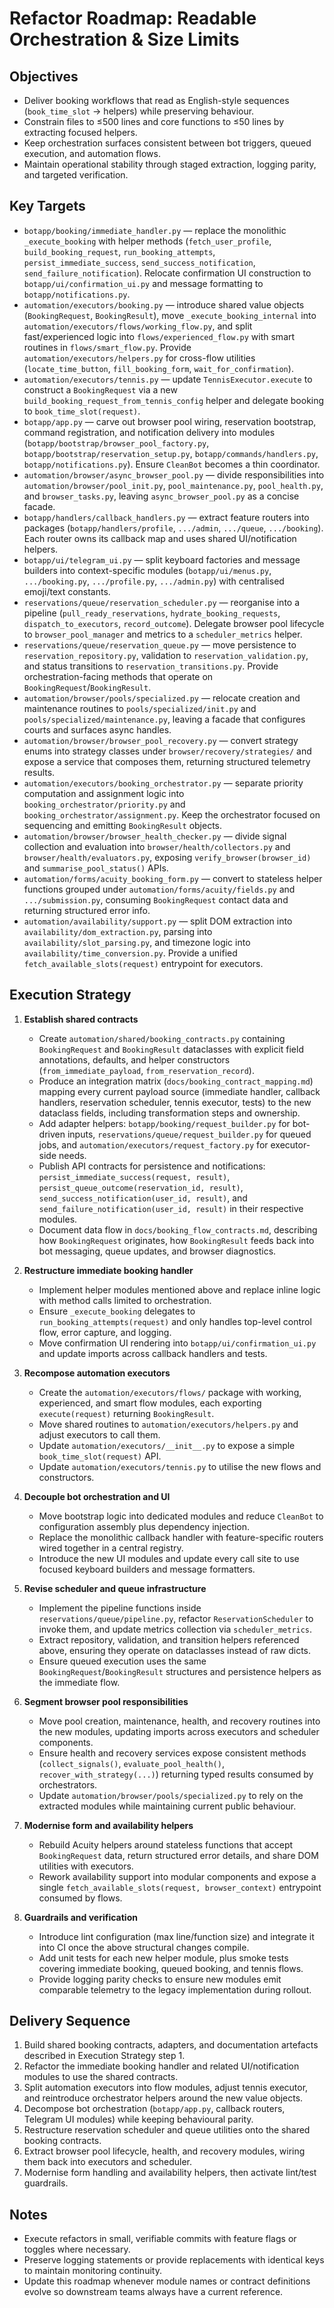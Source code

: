 # Refactor Roadmap: Readable Orchestration & Size Limits

## Objectives
- Deliver booking workflows that read as English-style sequences (`book_time_slot` → helpers) while preserving behaviour.
- Constrain files to ≤500 lines and core functions to ≤50 lines by extracting focused helpers.
- Keep orchestration surfaces consistent between bot triggers, queued execution, and automation flows.
- Maintain operational stability through staged extraction, logging parity, and targeted verification.

## Key Targets
- `botapp/booking/immediate_handler.py` — replace the monolithic `_execute_booking` with helper methods (`fetch_user_profile`, `build_booking_request`, `run_booking_attempts`, `persist_immediate_success`, `send_success_notification`, `send_failure_notification`). Relocate confirmation UI construction to `botapp/ui/confirmation_ui.py` and message formatting to `botapp/notifications.py`.
- `automation/executors/booking.py` — introduce shared value objects (`BookingRequest`, `BookingResult`), move `_execute_booking_internal` into `automation/executors/flows/working_flow.py`, and split fast/experienced logic into `flows/experienced_flow.py` with smart routines in `flows/smart_flow.py`. Provide `automation/executors/helpers.py` for cross-flow utilities (`locate_time_button`, `fill_booking_form`, `wait_for_confirmation`).
- `automation/executors/tennis.py` — update `TennisExecutor.execute` to construct a `BookingRequest` via a new `build_booking_request_from_tennis_config` helper and delegate booking to `book_time_slot(request)`.
- `botapp/app.py` — carve out browser pool wiring, reservation bootstrap, command registration, and notification delivery into modules (`botapp/bootstrap/browser_pool_factory.py`, `botapp/bootstrap/reservation_setup.py`, `botapp/commands/handlers.py`, `botapp/notifications.py`). Ensure `CleanBot` becomes a thin coordinator.
- `automation/browser/async_browser_pool.py` — divide responsibilities into `automation/browser/pool_init.py`, `pool_maintenance.py`, `pool_health.py`, and `browser_tasks.py`, leaving `async_browser_pool.py` as a concise facade.
- `botapp/handlers/callback_handlers.py` — extract feature routers into packages (`botapp/handlers/profile`, `.../admin`, `.../queue`, `.../booking`). Each router owns its callback map and uses shared UI/notification helpers.
- `botapp/ui/telegram_ui.py` — split keyboard factories and message builders into context-specific modules (`botapp/ui/menus.py`, `.../booking.py`, `.../profile.py`, `.../admin.py`) with centralised emoji/text constants.
- `reservations/queue/reservation_scheduler.py` — reorganise into a pipeline (`pull_ready_reservations`, `hydrate_booking_requests`, `dispatch_to_executors`, `record_outcome`). Delegate browser pool lifecycle to `browser_pool_manager` and metrics to a `scheduler_metrics` helper.
- `reservations/queue/reservation_queue.py` — move persistence to `reservation_repository.py`, validation to `reservation_validation.py`, and status transitions to `reservation_transitions.py`. Provide orchestration-facing methods that operate on `BookingRequest`/`BookingResult`.
- `automation/browser/pools/specialized.py` — relocate creation and maintenance routines to `pools/specialized/init.py` and `pools/specialized/maintenance.py`, leaving a facade that configures courts and surfaces async handles.
- `automation/browser/browser_pool_recovery.py` — convert strategy enums into strategy classes under `browser/recovery/strategies/` and expose a service that composes them, returning structured telemetry results.
- `automation/executors/booking_orchestrator.py` — separate priority computation and assignment logic into `booking_orchestrator/priority.py` and `booking_orchestrator/assignment.py`. Keep the orchestrator focused on sequencing and emitting `BookingResult` objects.
- `automation/browser/browser_health_checker.py` — divide signal collection and evaluation into `browser/health/collectors.py` and `browser/health/evaluators.py`, exposing `verify_browser(browser_id)` and `summarise_pool_status()` APIs.
- `automation/forms/acuity_booking_form.py` — convert to stateless helper functions grouped under `automation/forms/acuity/fields.py` and `.../submission.py`, consuming `BookingRequest` contact data and returning structured error info.
- `automation/availability/support.py` — split DOM extraction into `availability/dom_extraction.py`, parsing into `availability/slot_parsing.py`, and timezone logic into `availability/time_conversion.py`. Provide a unified `fetch_available_slots(request)` entrypoint for executors.

## Execution Strategy
1. **Establish shared contracts**
   - Create `automation/shared/booking_contracts.py` containing `BookingRequest` and `BookingResult` dataclasses with explicit field annotations, defaults, and helper constructors (`from_immediate_payload`, `from_reservation_record`).
   - Produce an integration matrix (`docs/booking_contract_mapping.md`) mapping every current payload source (immediate handler, callback handlers, reservation scheduler, tennis executor, tests) to the new dataclass fields, including transformation steps and ownership.
   - Add adapter helpers: `botapp/booking/request_builder.py` for bot-driven inputs, `reservations/queue/request_builder.py` for queued jobs, and `automation/executors/request_factory.py` for executor-side needs.
   - Publish API contracts for persistence and notifications: `persist_immediate_success(request, result)`, `persist_queue_outcome(reservation_id, result)`, `send_success_notification(user_id, result)`, and `send_failure_notification(user_id, result)` in their respective modules.
   - Document data flow in `docs/booking_flow_contracts.md`, describing how `BookingRequest` originates, how `BookingResult` feeds back into bot messaging, queue updates, and browser diagnostics.

2. **Restructure immediate booking handler**
   - Implement helper modules mentioned above and replace inline logic with method calls limited to orchestration.
   - Ensure `_execute_booking` delegates to `run_booking_attempts(request)` and only handles top-level control flow, error capture, and logging.
   - Move confirmation UI rendering into `botapp/ui/confirmation_ui.py` and update imports across callback handlers and tests.

3. **Recompose automation executors**
   - Create the `automation/executors/flows/` package with working, experienced, and smart flow modules, each exporting `execute(request)` returning `BookingResult`.
   - Move shared routines to `automation/executors/helpers.py` and adjust executors to call them.
   - Update `automation/executors/__init__.py` to expose a simple `book_time_slot(request)` API.
   - Update `automation/executors/tennis.py` to utilise the new flows and constructors.

4. **Decouple bot orchestration and UI**
   - Move bootstrap logic into dedicated modules and reduce `CleanBot` to configuration assembly plus dependency injection.
   - Replace the monolithic callback handler with feature-specific routers wired together in a central registry.
   - Introduce the new UI modules and update every call site to use focused keyboard builders and message formatters.

5. **Revise scheduler and queue infrastructure**
   - Implement the pipeline functions inside `reservations/queue/pipeline.py`, refactor `ReservationScheduler` to invoke them, and update metrics collection via `scheduler_metrics`.
   - Extract repository, validation, and transition helpers referenced above, ensuring they operate on dataclasses instead of raw dicts.
   - Ensure queued execution uses the same `BookingRequest`/`BookingResult` structures and persistence helpers as the immediate flow.

6. **Segment browser pool responsibilities**
   - Move pool creation, maintenance, health, and recovery routines into the new modules, updating imports across executors and scheduler components.
   - Ensure health and recovery services expose consistent methods (`collect_signals()`, `evaluate_pool_health()`, `recover_with_strategy(...)`) returning typed results consumed by orchestrators.
   - Update `automation/browser/pools/specialized.py` to rely on the extracted modules while maintaining current public behaviour.

7. **Modernise form and availability helpers**
   - Rebuild Acuity helpers around stateless functions that accept `BookingRequest` data, return structured error details, and share DOM utilities with executors.
   - Rework availability support into modular components and expose a single `fetch_available_slots(request, browser_context)` entrypoint consumed by flows.

8. **Guardrails and verification**
   - Introduce lint configuration (max line/function size) and integrate it into CI once the above structural changes compile.
   - Add unit tests for each new helper module, plus smoke tests covering immediate booking, queued booking, and tennis flows.
   - Provide logging parity checks to ensure new modules emit comparable telemetry to the legacy implementation during rollout.

## Delivery Sequence
1. Build shared booking contracts, adapters, and documentation artefacts described in Execution Strategy step 1.
2. Refactor the immediate booking handler and related UI/notification modules to use the shared contracts.
3. Split automation executors into flow modules, adjust tennis executor, and reintroduce orchestrator helpers around the new value objects.
4. Decompose bot orchestration (`botapp/app.py`, callback routers, Telegram UI modules) while keeping behavioural parity.
5. Restructure reservation scheduler and queue utilities onto the shared booking contracts.
6. Extract browser pool lifecycle, health, and recovery modules, wiring them back into executors and scheduler.
7. Modernise form handling and availability helpers, then activate lint/test guardrails.

## Notes
- Execute refactors in small, verifiable commits with feature flags or toggles where necessary.
- Preserve logging statements or provide replacements with identical keys to maintain monitoring continuity.
- Update this roadmap whenever module names or contract definitions evolve so downstream teams always have a current reference.
